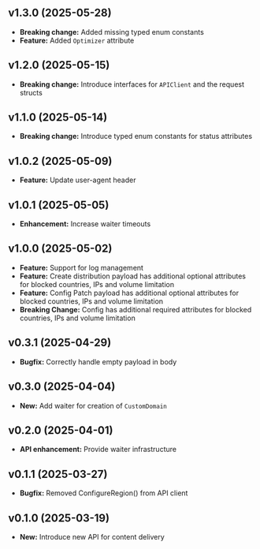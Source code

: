 ## v1.3.0 (2025-05-28)
- **Breaking change:** Added missing typed enum constants
- **Feature:** Added `Optimizer` attribute

## v1.2.0 (2025-05-15)
- **Breaking change:** Introduce interfaces for `APIClient` and the request structs

## v1.1.0 (2025-05-14)
- **Breaking change:** Introduce typed enum constants for status attributes

## v1.0.2 (2025-05-09)
- **Feature:** Update user-agent header

## v1.0.1 (2025-05-05)
- **Enhancement:** Increase waiter timeouts

## v1.0.0 (2025-05-02)
- **Feature:** Support for log management
- **Feature:** Create distribution payload has additional optional attributes for blocked countries, IPs and volume limitation
- **Feature:** Config Patch payload has additional optional attributes for blocked countries, IPs and volume limitation
- **Breaking Change:** Config has additional required attributes for blocked countries, IPs and volume limitation

## v0.3.1 (2025-04-29)
- **Bugfix:** Correctly handle empty payload in body

## v0.3.0 (2025-04-04)
- **New:** Add waiter for creation of `CustomDomain`

## v0.2.0 (2025-04-01)
- **API enhancement:** Provide waiter infrastructure

## v0.1.1 (2025-03-27)
- **Bugfix:** Removed ConfigureRegion() from API client

## v0.1.0 (2025-03-19)
- **New:** Introduce new API for content delivery
